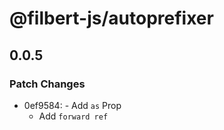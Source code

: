 # @filbert-js/autoprefixer

## 0.0.5

### Patch Changes

- 0ef9584: - Add `as` Prop
  - Add `forward ref`
